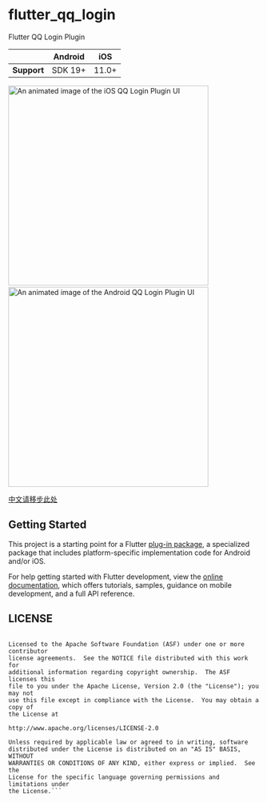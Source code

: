 # flutter_qq_login

Flutter QQ Login Plugin

|             | Android | iOS   |
|-------------|---------|-------|
| **Support** | SDK 19+ | 11.0+ |

<p>
  <img src="https://github.com/yechong/flutter_qq_login/blob/main/doc/images/android.gif?raw=true"
    alt="An animated image of the iOS QQ Login Plugin UI" height="400"/>
  &nbsp;&nbsp;&nbsp;&nbsp;
  <img src="https://github.com/yechong/flutter_qq_login/blob/main/doc/images/iphone.gif?raw=true"
   alt="An animated image of the Android QQ Login Plugin UI" height="400"/>
</p>

[中文请移步此处](./README_CN.md)

## Getting Started

This project is a starting point for a Flutter
[plug-in package](https://flutter.dev/developing-packages/),
a specialized package that includes platform-specific implementation code for
Android and/or iOS.

For help getting started with Flutter development, view the
[online documentation](https://flutter.dev/docs), which offers tutorials,
samples, guidance on mobile development, and a full API reference.

## LICENSE

```Copyright 2018 OpenFlutter Project

Licensed to the Apache Software Foundation (ASF) under one or more contributor
license agreements.  See the NOTICE file distributed with this work for
additional information regarding copyright ownership.  The ASF licenses this
file to you under the Apache License, Version 2.0 (the "License"); you may not
use this file except in compliance with the License.  You may obtain a copy of
the License at

http://www.apache.org/licenses/LICENSE-2.0

Unless required by applicable law or agreed to in writing, software
distributed under the License is distributed on an "AS IS" BASIS, WITHOUT
WARRANTIES OR CONDITIONS OF ANY KIND, either express or implied.  See the
License for the specific language governing permissions and limitations under
the License.```
